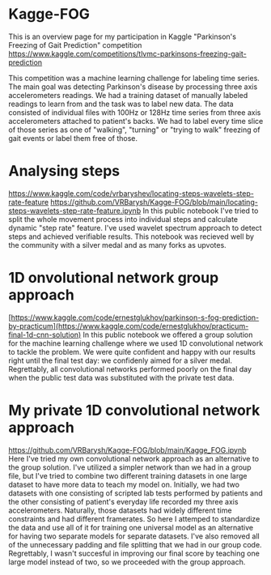 # Kagge-FOG
This is an overview page for my participation in Kaggle "Parkinson's Freezing of Gait Prediction" competition
https://www.kaggle.com/competitions/tlvmc-parkinsons-freezing-gait-prediction

This competition was a machine learning challenge for labeling time series. The main goal was detecting Parkinson's disease by processing three axis accelerometers readings. We had a training dataset of manually labeled readings to learn from and the task was to label new data. The data consisted of individual files with 100Hz or 128Hz time series from three axis accelerometers attached to patient's backs. We had to label every time slice of those series as one of "walking", "turning" or "trying to walk" freezing of gait events or label them free of those.

# Analysing steps
https://www.kaggle.com/code/vrbaryshev/locating-steps-wavelets-step-rate-feature
https://github.com/VRBarysh/Kagge-FOG/blob/main/locating-steps-wavelets-step-rate-feature.ipynb
In this public notebook I've tried to split the whole movement process into individual steps and calculate dynamic "step rate" feature. I've used wavelet spectrum approach to detect steps and achieved verifiable results. This notebook was recieved well by the community with a silver medal and as many forks as upvotes.

# 1D onvolutional network group approach
[https://www.kaggle.com/code/ernestglukhov/parkinson-s-fog-prediction-by-practicum](https://www.kaggle.com/code/ernestglukhov/practicum-final-1d-cnn-solution)
In this public notebook we offered a group solution for the machine learning challenge where we used 1D convolutional network to tackle the problem. We were quite confident and happy with our results right until the final test day: we confidenly aimed for a silver medal. Regrettably, all convolutional networks performed poorly on the final day when the public test data was substituted with the private test data.

# My private 1D convolutional network approach
https://github.com/VRBarysh/Kagge-FOG/blob/main/Kagge_FOG.ipynb
Here I've tried my own convolutional network approach as an alternative to the group solution. I've utilized a simpler network than we had in a group file, but I've tried to combine two different training datasets in one large dataset to have more data to teach my model on. Initially, we had two datasets with one consisting of scripted lab tests performed by patients and the other consisting of patient's everyday life recorded my three axis accelerometers. Naturally, those datasets had widely different time constraints and had different framerates. So here I attemped to standardize the data and use all of it for training one universal model as an alternative for having two separate models for separate datasets. I've also removed all of the unnecessary padding and file splitting that we had in our group code. Regrettably, I wasn't succesful in improving our final score by teaching one large model instead of two, so we proceeded with the group approach.
